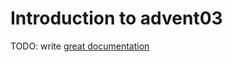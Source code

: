 # Introduction to advent03

TODO: write [great documentation](http://jacobian.org/writing/what-to-write/)
